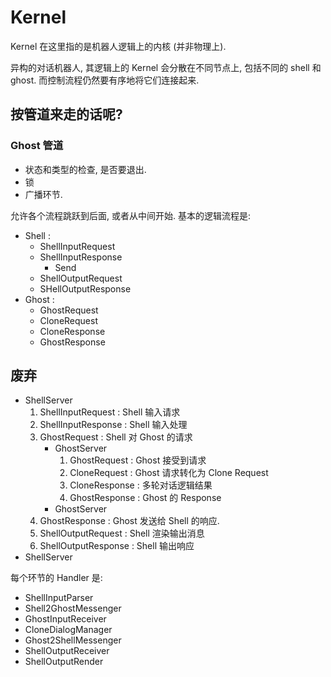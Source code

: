 
# Kernel

Kernel 在这里指的是机器人逻辑上的内核 (并非物理上).

异构的对话机器人, 其逻辑上的 Kernel 会分散在不同节点上, 包括不同的 shell 和 ghost.
而控制流程仍然要有序地将它们连接起来.


## 按管道来走的话呢?

### Ghost 管道

- 状态和类型的检查, 是否要退出.
- 锁
- 广播环节.




允许各个流程跳跃到后面, 或者从中间开始. 基本的逻辑流程是:


- Shell :
    - ShellInputRequest
    - ShellInputResponse
        - Send
    - ShellOutputRequest
    - SHellOutputResponse
- Ghost :
    - GhostRequest
    - CloneRequest
    - CloneResponse
    - GhostResponse









## 废弃

- ShellServer
    1. ShellInputRequest : Shell 输入请求
    1. ShellInputResponse : Shell 输入处理
    1. GhostRequest : Shell 对 Ghost 的请求
        - GhostServer
            1. GhostRequest : Ghost 接受到请求
            1. CloneRequest : Ghost 请求转化为 Clone Request
            1. CloneResponse : 多轮对话逻辑结果
            1. GhostResponse : Ghost 的 Response
        - GhostServer
    1. GhostResponse : Ghost 发送给 Shell 的响应.
    1. ShellOutputRequest : Shell 渲染输出消息
    1. ShellOutputResponse : Shell 输出响应
- ShellServer

每个环节的 Handler 是:

- ShellInputParser
- Shell2GhostMessenger
- GhostInputReceiver
- CloneDialogManager
- Ghost2ShellMessenger
- ShellOutputReceiver
- ShellOutputRender
